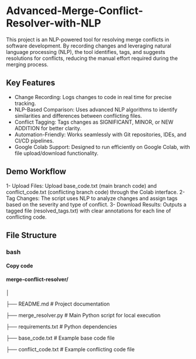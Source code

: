 # Advanced-Merge-Conflict-Resolver-with-NLP

This project is an NLP-powered tool for resolving merge conflicts in software development. By recording changes and leveraging natural language processing (NLP), the tool identifies, tags, and suggests resolutions for conflicts, reducing the manual effort required during the merging process.

## Key Features

- Change Recording: Logs changes to code in real time for precise tracking.
- NLP-Based Comparison: Uses advanced NLP algorithms to identify similarities and differences between conflicting files.
- Conflict Tagging: Tags changes as SIGNIFICANT, MINOR, or NEW ADDITION for better clarity.
- Automation-Friendly: Works seamlessly with Git repositories, IDEs, and CI/CD pipelines.
- Google Colab Support: Designed to run efficiently on Google Colab, with file upload/download functionality.

## Demo Workflow

1- Upload Files: Upload base_code.txt (main branch code) and conflict_code.txt (conflicting branch code) through the Colab interface.
2- Tag Changes: The script uses NLP to analyze changes and assign tags based on the severity and type of conflict.
3- Download Results: Outputs a tagged file (resolved_tags.txt) with clear annotations for each line of conflicting code.

## File Structure
### bash
#### Copy code
#### merge-conflict-resolver/

│

├── README.md               # Project documentation

├── merge_resolver.py       # Main Python script for local execution

├── requirements.txt        # Python dependencies

├── base_code.txt           # Example base code file

├── conflict_code.txt       # Example conflicting code file

